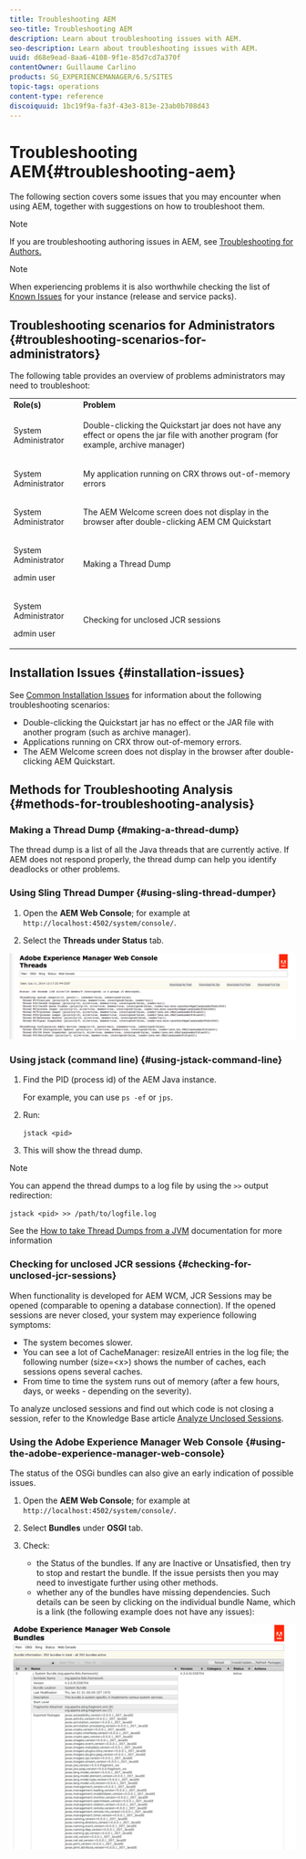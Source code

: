 ```yaml
---
title: Troubleshooting AEM
seo-title: Troubleshooting AEM
description: Learn about troubleshooting issues with AEM.
seo-description: Learn about troubleshooting issues with AEM.
uuid: d68e9ead-8aa6-4108-9f1e-85d7cd7a370f
contentOwner: Guillaume Carlino
products: SG_EXPERIENCEMANAGER/6.5/SITES
topic-tags: operations
content-type: reference
discoiquuid: 1bc19f9a-fa3f-43e3-813e-23ab0b708d43
---
```


# Troubleshooting AEM{#troubleshooting-aem}

The following section covers some issues that you may encounter when using AEM, together with suggestions on how to troubleshoot them.

>[!NOTE]
>
>If you are troubleshooting authoring issues in AEM, see [Troubleshooting for Authors.](/help/sites-authoring/troubleshooting.md)

>[!NOTE]
>
>When experiencing problems it is also worthwhile checking the list of [Known Issues](/help/release-notes/known-issues.md) for your instance (release and service packs).

## Troubleshooting scenarios for Administrators {#troubleshooting-scenarios-for-administrators}

The following table provides an overview of problems administrators may need to troubleshoot:

<table>
 <tbody>
  <tr>
   <td><strong>Role(s)</strong></td>
   <td><strong>Problem </strong></td>
  </tr>
  <tr>
   <td>System Administrator</td>
   <td><p>Double-clicking the Quickstart jar does not have any effect or opens the jar file with another program (for example, archive manager)</p> </td>
  </tr>
  <tr>
   <td><p>System Administrator</p> </td>
   <td><p>My application running on CRX throws out-of-memory errors</p> </td>
  </tr>
  <tr>
   <td><p>System Administrator</p> </td>
   <td><p>The AEM Welcome screen does not display in the browser after double-clicking AEM CM Quickstart</p> </td>
  </tr>
  <tr>
   <td><p>System Administrator</p> <p>admin user</p> </td>
   <td><p>Making a Thread Dump</p> </td>
  </tr>
  <tr>
   <td><p>System Administrator</p> <p>admin user</p> </td>
   <td><p>Checking for unclosed JCR sessions</p> </td>
  </tr>
 </tbody>
</table>

## Installation Issues {#installation-issues}

See [Common Installation Issues](/help/sites-deploying/troubleshooting.md#common-installation-issues) for information about the following troubleshooting scenarios:

* Double-clicking the Quickstart jar has no effect or the JAR file with another program (such as archive manager).
* Applications running on CRX throw out-of-memory errors.
* The AEM Welcome screen does not display in the browser after double-clicking AEM Quickstart.

## Methods for Troubleshooting Analysis {#methods-for-troubleshooting-analysis}

### Making a Thread Dump {#making-a-thread-dump}

The thread dump is a list of all the Java threads that are currently active. If AEM does not respond properly, the thread dump can help you identify deadlocks or other problems.

### Using Sling Thread Dumper {#using-sling-thread-dumper}

1. Open the **AEM Web Console**; for example at `http://localhost:4502/system/console/`.

1. Select the **Threads **under** Status** tab.

![screen_shot_2012-02-13at43925pm](assets/screen_shot_2012-02-13at43925pm.png)

### Using jstack (command line) {#using-jstack-command-line}

1. Find the PID (process id) of the AEM Java instance.

   For example, you can use `ps -ef` or `jps`.

1. Run:

   `jstack <pid>`

1. This will show the thread dump.

>[!NOTE]
>
>You can append the thread dumps to a log file by using the `>>` output redirection:
>
>`jstack <pid> >> /path/to/logfile.log`

See the [How to take Thread Dumps from a JVM](https://helpx.adobe.com/cq/kb/TakeThreadDump.html) documentation for more information

### Checking for unclosed JCR sessions {#checking-for-unclosed-jcr-sessions}

When functionality is developed for AEM WCM, JCR Sessions may be opened (comparable to opening a database connection). If the opened sessions are never closed, your system may experience following symptoms:

* The system becomes slower.
* You can see a lot of CacheManager: resizeAll entries in the log file; the following number (size=&lt;x&gt;) shows the number of caches, each sessions opens several caches.
* From time to time the system runs out of memory (after a few hours, days, or weeks - depending on the severity).

To analyze unclosed sessions and find out which code is not closing a session, refer to the Knowledge Base article [Analyze Unclosed Sessions](https://helpx.adobe.com/crx/kb/AnalyzeUnclosedSessions.html).

### Using the Adobe Experience Manager Web Console {#using-the-adobe-experience-manager-web-console}

The status of the OSGi bundles can also give an early indication of possible issues.

1. Open the **AEM Web Console**; for example at `http://localhost:4502/system/console/`.

1. Select **Bundles** under **OSGI** tab.

1. Check:

    * the Status of the bundles. If any are Inactive or Unsatisfied, then try to stop and restart the bundle. If the issue persists then you may need to investigate further using other methods.
    * whether any of the bundles have missing dependencies. Such details can be seen by clicking on the individual bundle Name, which is a link (the following example does not have any issues):

![screen_shot_2012-02-13at44706pm](assets/screen_shot_2012-02-13at44706pm.png)

